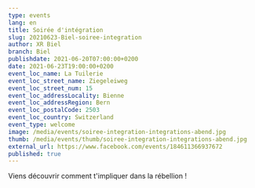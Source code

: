 ```yaml
---
type: events
lang: en
title: Soirée d'intégration
slug: 20210623-Biel-soiree-integration
author: XR Biel
branch: Biel
publishdate: 2021-06-20T07:00:00+0200
date: 2021-06-23T19:00:00+0200
event_loc_name: La Tuilerie
event_loc_street_name: Ziegeleiweg
event_loc_street_num: 15
event_loc_addressLocality: Bienne
event_loc_addressRegion: Bern
event_loc_postalCode: 2503
event_loc_country: Switzerland
event_type: welcome
image: /media/events/soiree-integration-integrations-abend.jpg
thumb: /media/events/thumb/soiree-integration-integrations-abend.jpg
external_url: https://www.facebook.com/events/184611366937672
published: true
---
```

Viens découvrir comment t'impliquer dans la rébellion !
